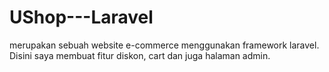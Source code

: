 # UShop---Laravel
merupakan sebuah website e-commerce menggunakan framework laravel. Disini saya membuat fitur diskon, cart dan juga halaman admin.
